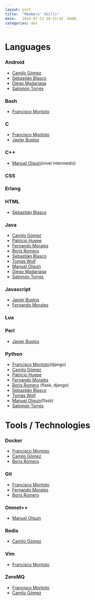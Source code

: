 ```yaml
---
layout: post
title:  "Members' Skills"
date:   2016-07-13 10:21:42 -0400
categories: dev
---
```

# Languages

### Android

  - [Camilo Gómez][camilog]
  - [Sebastián Blasco][sebablasko]
  - [Diego Madariaga][dmadariaga]
  - [Salomón Torres][storress]

### Bash

  - [Francisco Montoto][fmontoto]

### C

  - [Francisco Montoto][fmontoto]
  - [Javier Bustos][madestro]

### C++
  
  - [Manuel Olguín][molguin92](nivel intermedio)

### CSS

### Erlang

### HTML
  - [Sebastián Blasco][sebablasko]

### Java

  - [Camilo Gómez][camilog]
  - [Patricio Huepe][phfollert]
  - [Fernando Morales][nanocatdemen]
  - [Boris Romero][boris]
  - [Sebastián Blasco][sebablasko]
  - [Tomás Wolf][twolfvb]
  - [Manuel Olguín][molguin92]
  - [Diego Madariaga][dmadariaga]
  - [Salomón Torres][storress]

### Javascript

  - [Javier Bustos][madestro]
  - [Fernando Morales][nanocatdemen]

### Lua

### Perl

  - [Javier Bustos][madestro]

### Python

  - [Francisco Montoto][fmontoto](django)
  - [Camilo Gómez][camilog]
  - [Patricio Huepe][phfollert]
  - [Fernando Morales][nanocatdemen]
  - [Boris Romero][boris] (flask, django)
  - [Sebastián Blasco][sebablasko]
  - [Tomás Wolf][twolfvb]
  - [Manuel Olguín][molguin92](flask)
  - [Salomón Torres][storress]

# Tools / Technologies

### Docker

  - [Francisco Montoto][fmontoto]
  - [Camilo Gómez][camilog]
  - [Boris Romero][boris]

### Git

  - [Francisco Montoto][fmontoto]
  - [Fernando Morales][nanocatdemen]
  - [Boris Romero][boris]

### Omnet++

  - [Manuel Olguín][molguin92]

### Redis

  - [Camilo Gómez][camilog]

### Vim

  - [Francisco Montoto][fmontoto]

### ZeroMQ

  - [Francisco Montoto][fmontoto]
  - [Camilo Gómez][camilog]

[fmontoto]: https://www.github.com/fmontoto
[camilog]: https://www.github.com/camilog
[madestro]: https://www.github.com/madestro
[phfollert]: https://www.github.com/phfollert
[nanocatdemen]: https://www.github.com/nanocatdemen
[boris]: https://www.github.com/zeeerooo
[sebablasko]: https://www.github.com/sebablasko
[twolfvb]: https://github.com/twolfvb
[molguin92]: https://github.com/molguin92
[dmadariaga]: https://github.com/dmadariaga
[storress]: https://github.com/storress
